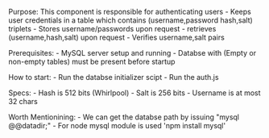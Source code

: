 Purpose: This component is responsible for authenticating users
        - Keeps user credentials in a table which contains (username,password hash,salt) triplets
        - Stores username/passwords upon request
        - retrieves (username,hash,salt) upon request
        - Verifies username,salt pairs

Prerequisites:
        - MySQL server setup and running
        - Databse with (Empty or non-empty tables) must be present before startup

How to start:
        - Run the databse initializer scipt
        - Run the auth.js

Specs:
	- Hash is 512 bits (Whirlpool)
	- Salt is 256 bits
	- Username is at most 32 chars

Worth Mentionining:
	- We can get the databse path by issuing "mysql @@datadir;"
	- For node mysql module is used 'npm install mysql'
